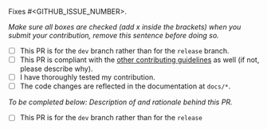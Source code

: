 Fixes #<GITHUB_ISSUE_NUMBER>.

_Make sure all boxes are checked (add x inside the brackets) when you submit your contribution, remove this sentence before doing so._

- [ ] This PR is for the `dev` branch rather than for the `release` branch.
- [ ] This PR is compliant with the [other contributing guidelines](/CONTRIBUTING.md) as well (if not, please describe why).
- [ ] I have thoroughly tested my contribution.
- [ ] The code changes are reflected in the documentation at `docs/*`.

_To be completed below: Description of and rationale behind this PR._
- [ ] This PR is for the `dev` branch rather than for the `release`
